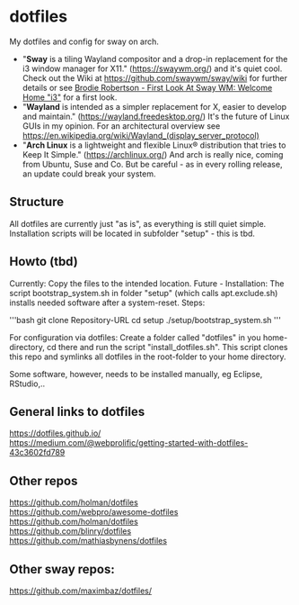 # dotfiles
My dotfiles and config for sway on arch.
- "**Sway** is a tiling Wayland compositor and a drop-in replacement for the i3 window manager for X11." (https://swaywm.org/) and it's quiet cool. Check out the Wiki at https://github.com/swaywm/sway/wiki for further details or see [Brodie Robertson - First Look At Sway WM: Welcome Home "i3"](https://www.youtube.com/watch?v=09mQAZAzwJg) for a first look.
- "**Wayland** is intended as a simpler replacement for X, easier to develop and maintain." (https://wayland.freedesktop.org/) It's the future of Linux GUIs in my opinion. For an architectural overview see https://en.wikipedia.org/wiki/Wayland_(display_server_protocol)
- "**Arch Linux** is a lightweight and flexible Linux® distribution that tries to Keep It Simple." (https://archlinux.org/) And arch is really nice, coming from Ubuntu, Suse and Co. But be careful - as in every rolling release, an update could break your system.

## Structure 
All dotfiles are currently just "as is", as everything is still quiet simple. Installation scripts will be located in subfolder "setup" - this is tbd.

## Howto (tbd)

Currently: Copy the files to the intended location.
Future - Installation: The script bootstrap_system.sh in folder "setup" (which calls apt.exclude.sh) installs needed software after a system-reset. Steps:

'''bash
    git clone Repository-URL
    cd setup
    ./setup/bootstrap_system.sh
'''

For configuration via dotfiles: Create a folder called "dotfiles" in you home-directory, cd there and run the script "install_dotfiles.sh". This script clones this repo and symlinks all dotfiles in the root-folder to your home directory.

Some software, however, needs to be installed manually, eg Eclipse, RStudio,..

## General links to dotfiles
https://dotfiles.github.io/ <br>
https://medium.com/@webprolific/getting-started-with-dotfiles-43c3602fd789<br>

## Other repos 
https://github.com/holman/dotfiles<br>
https://github.com/webpro/awesome-dotfiles <br>
https://github.com/holman/dotfiles <br>
https://github.com/blinry/dotfiles <br>
https://github.com/mathiasbynens/dotfiles<br>

## Other sway repos:
https://github.com/maximbaz/dotfiles/<br>
